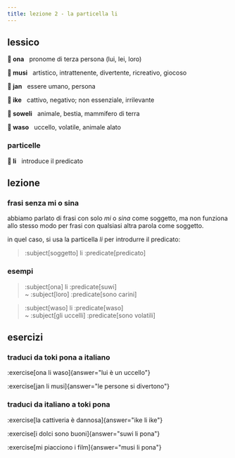 ```yaml
---
title: lezione 2 - la particella li 
---
```


## lessico
**󱥆 ona**&nbsp;&nbsp;&nbsp;pronome di terza persona (lui, lei, loro)

**󱤻 musi**&nbsp;&nbsp;&nbsp;artistico, intrattenente, divertente, ricreativo, giocoso

**󱤑 jan**&nbsp;&nbsp;&nbsp;essere umano, persona

**󱤍 ike**&nbsp;&nbsp;&nbsp;cattivo, negativo; non essenziale, irrilevante

**󱥢 soweli**&nbsp;&nbsp;&nbsp;animale, bestia, mammifero di terra

**󱥴 waso**&nbsp;&nbsp;&nbsp;uccello, volatile, animale alato

### particelle

**󱤧 li**&nbsp;&nbsp;&nbsp;introduce il predicato

## lezione
### frasi senza mi o sina

 abbiamo parlato di frasi con solo *mi* o *sina* come soggetto, ma non funziona allo stesso modo per frasi con qualsiasi altra parola come soggetto. 

in quel caso, si usa la particella *li* per introdurre il predicato:

 > :subject[soggetto] li :predicate[predicato]

 ### esempi
> :subject[ona] li :predicate[suwi] \
> ~ :subject[loro] :predicate[sono carini]

> :subject[waso] li :predicate[waso] \
> ~ :subject[gli uccelli] :predicate[sono volatili]

## esercizi
### traduci da toki pona a italiano
:exercise[ona li waso]{answer="lui è un uccello"}

:exercise[jan li musi]{answer="le persone si divertono"}

### traduci da italiano a toki pona
:exercise[la cattiveria è dannosa]{answer="ike li ike"}

:exercise[i dolci sono buoni]{answer="suwi li pona"}

:exercise[mi piacciono i film]{answer="musi li pona"}
